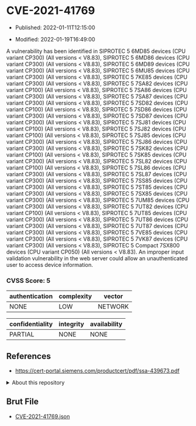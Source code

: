 # CVE-2021-41769

- Published: 2022-01-11T12:15:00

- Modified: 2022-01-19T16:49:00

A vulnerability has been identified in SIPROTEC 5 6MD85 devices (CPU variant CP300) (All versions < V8.83), SIPROTEC 5 6MD86 devices (CPU variant CP300) (All versions < V8.83), SIPROTEC 5 6MD89 devices (CPU variant CP300) (All versions < V8.83), SIPROTEC 5 6MU85 devices (CPU variant CP300) (All versions < V8.83), SIPROTEC 5 7KE85 devices (CPU variant CP300) (All versions < V8.83), SIPROTEC 5 7SA82 devices (CPU variant CP100) (All versions < V8.83), SIPROTEC 5 7SA86 devices (CPU variant CP300) (All versions < V8.83), SIPROTEC 5 7SA87 devices (CPU variant CP300) (All versions < V8.83), SIPROTEC 5 7SD82 devices (CPU variant CP100) (All versions < V8.83), SIPROTEC 5 7SD86 devices (CPU variant CP300) (All versions < V8.83), SIPROTEC 5 7SD87 devices (CPU variant CP300) (All versions < V8.83), SIPROTEC 5 7SJ81 devices (CPU variant CP100) (All versions < V8.83), SIPROTEC 5 7SJ82 devices (CPU variant CP100) (All versions < V8.83), SIPROTEC 5 7SJ85 devices (CPU variant CP300) (All versions < V8.83), SIPROTEC 5 7SJ86 devices (CPU variant CP300) (All versions < V8.83), SIPROTEC 5 7SK82 devices (CPU variant CP100) (All versions < V8.83), SIPROTEC 5 7SK85 devices (CPU variant CP300) (All versions < V8.83), SIPROTEC 5 7SL82 devices (CPU variant CP100) (All versions < V8.83), SIPROTEC 5 7SL86 devices (CPU variant CP300) (All versions < V8.83), SIPROTEC 5 7SL87 devices (CPU variant CP300) (All versions < V8.83), SIPROTEC 5 7SS85 devices (CPU variant CP300) (All versions < V8.83), SIPROTEC 5 7ST85 devices (CPU variant CP300) (All versions < V8.83), SIPROTEC 5 7SX85 devices (CPU variant CP300) (All versions < V8.83), SIPROTEC 5 7UM85 devices (CPU variant CP300) (All versions < V8.83), SIPROTEC 5 7UT82 devices (CPU variant CP100) (All versions < V8.83), SIPROTEC 5 7UT85 devices (CPU variant CP300) (All versions < V8.83), SIPROTEC 5 7UT86 devices (CPU variant CP300) (All versions < V8.83), SIPROTEC 5 7UT87 devices (CPU variant CP300) (All versions < V8.83), SIPROTEC 5 7VE85 devices (CPU variant CP300) (All versions < V8.83), SIPROTEC 5 7VK87 devices (CPU variant CP300) (All versions < V8.83), SIPROTEC 5 Compact 7SX800 devices (CPU variant CP050) (All versions < V8.83). An improper input validation vulnerability in the web server could allow an unauthenticated user to access device information.

### CVSS Score: **5**

| authentication | complexity | vector |
| --- | --- | --- |
| NONE | LOW | NETWORK |

| confidentiality | integrity | availability |
| --- | --- | --- |
| PARTIAL | NONE | NONE |

## References

* https://cert-portal.siemens.com/productcert/pdf/ssa-439673.pdf

<details>
<summary>About this repository</summary> 

  This repository is part of the project [Live Hack CVE](https://github.com/Live-Hack-CVE). Main website can be found [www.live-hack.org](https://www.live-hack.org) 
  
  Made by [Sn0wAlice](https://github.com/Sn0wAlice) for the people that care about security and need to have a feed of the latest CVEs. Hope you enjoy it, don't forget to star the repo and follow me on [Twitter](https://twitter.com/Sn0wAlice) and [Github](https://github.com/Sn0wAlice). And that is my [personnal website](https://www.alice-snow.me/)

  - [Home Page](https://github.com/Live-Hack-CVE)
  - [Framework](https://github.com/Live-Hack-CVE/cve-framework)
  - [CVE database](https://github.com/Live-Hack-CVE/full_database)
  - [Changelog](https://github.com/Live-Hack-CVE/Changelog)
</details>

## Brut File

* [CVE-2021-41769.json](https://raw.githubusercontent.com/Live-Hack-CVE/full_database/main/cves/2021/CVE-2021-41769.json)

